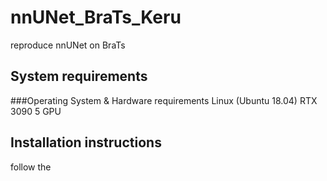 # nnUNet_BraTs_Keru
reproduce nnUNet on BraTs

## System requirements
###Operating System & Hardware requirements
Linux (Ubuntu 18.04) RTX 3090 5 GPU

## Installation instructions
follow the 


